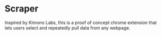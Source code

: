 # Scraper
Inspired by Kimono Labs, this is a proof of concept chrome extension that lets users select and repeatedly pull data from any webpage.
